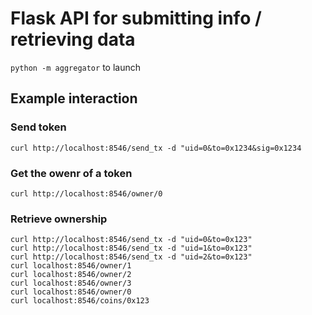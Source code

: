# Flask API for submitting info / retrieving data

`python -m aggregator` to launch

## Example interaction

### Send token
`curl http://localhost:8546/send_tx -d "uid=0&to=0x1234&sig=0x1234`

### Get the owenr of a token
`curl http://localhost:8546/owner/0`

### Retrieve ownership

```
curl http://localhost:8546/send_tx -d "uid=0&to=0x123"
curl http://localhost:8546/send_tx -d "uid=1&to=0x123"
curl http://localhost:8546/send_tx -d "uid=2&to=0x123"
curl localhost:8546/owner/1
curl localhost:8546/owner/2
curl localhost:8546/owner/3
curl localhost:8546/owner/0
curl localhost:8546/coins/0x123
```
